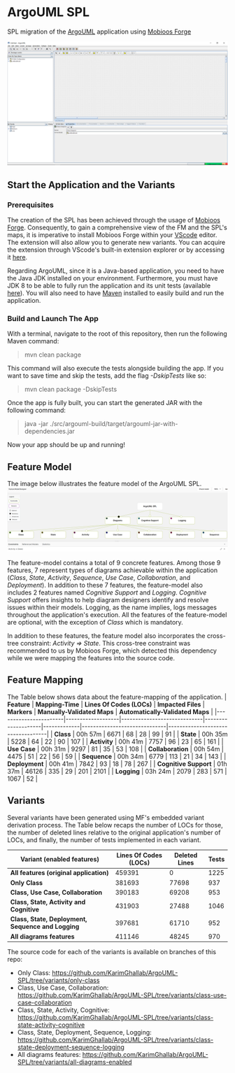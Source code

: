 # ArgoUML SPL
SPL migration of the [ArgoUML]([https://](https://github.com/argouml-tigris-org/argouml)) application using [Mobioos Forge]([https://](https://marketplace.visualstudio.com/manage/publishers/mobioos))

![Execution of the ArgoUML application](./images/execution.png)

## Start the Application and the Variants

### Prerequisites
The creation of the SPL has been achieved through the usage of [Mobioos Forge](https://documentation.mobioos.ai/). Consequently, to gain a comprehensive view of the FM and the SPL's maps, it is imperative to install Mobioos Forge within your [VScode](https://code.visualstudio.com/) editor. The extension will also allow you to generate new variants. You can acquire the extension through VScode's built-in extension
explorer or by accessing it [here](https://marketplace.visualstudio.com/items?itemName=Mobioos.mobioos-forge).

Regarding ArgoUML, since it is a Java-based application, you need to have the Java JDK installed on your environment. Furthermore, you must have JDK 8 to be able to fully run the application and its unit tests (available [here](https://www.oracle.com/fr/java/technologies/javase/javase8-archive-downloads.html)).
You will also need to have [Maven](https://maven.apache.org/download.cgi) installed to easily build and run the application.

### Build and Launch The App
With a terminal, navigate to the root of this repository, then run the following Maven command:
> mvn clean package

This command will also execute the tests alongside building the app. If you want to save time and skip the tests, add the flag *-DskipTests* like so:
> mvn clean package -DskipTests

Once the app is fully built, you can start the generated JAR with the following command:
> java -jar ./src/argouml-build/target/argouml-jar-with-dependencies.jar

Now your app should be up and running!

## Feature Model
The image below illustrates the feature model of the ArgoUML SPL.
![feature Model](./images/fm.png)

The feature-model contains a total of 9 concrete features. Among those 9 features, 7 represent types of diagrams achievable within the application (*Class*, *State*, *Activity*, *Sequence*, *Use Case*, *Collaboration*, and *Deployment*). In addition to these 7 features, the feature-model also includes 2 features named *Cognitive Support* and *Logging*. *Cognitive Support*  offers insights to help diagram designers identify and resolve issues within their models. Logging, as the name implies, logs messages throughout the application's execution. All the features of the feature-model are optional, with the exception of *Class* which is mandatory.

In addition to these features, the feature model also incorporates the cross-tree constraint: *Activity ⇒ State*.
This cross-tree constraint was recommended to us by Mobioos Forge, which detected this dependency while we were mapping the features into the source code.

## Feature Mapping

The Table below shows data about the feature-mapping of the application.
| **Feature**           | **Mapping\-Time** | **Lines Of Codes \(LOCs\)** | **Impacted Files** | **Markers** | **Manually\-Validated Maps** | **Automatically\-Validated Maps** |
|-----------------------|-------------------|-----------------------------|--------------------|-------------|------------------------------|-----------------------------------|
| **Class**             | 00h 57m           | 6671                        | 68                 | 28          | 99                           | 91                                |
| **State**             | 00h 35m           | 5228                        | 64                 | 22          | 90                           | 107                               |
| **Activity**          | 00h 41m           | 7757                        | 96                 | 23          | 65                           | 161                               |
| **Use Case**          | 00h 31m           | 9297                        | 81                 | 35          | 53                           | 108                               |
| **Collaboration**     | 00h 54m           | 4475                        | 51                 | 22          | 56                           | 59                                |
| **Sequence**          | 00h 34m           | 6779                        | 113                | 21          | 34                           | 143                               |
| **Deployment**        | 00h 41m           | 7842                        | 93                 | 18          | 78                           | 267                               |
| **Cognitive Support** | 01h 37m           | 46126                       | 335                | 29          | 201                          | 2101                              |
| **Logging**           | 03h 24m           | 2079                        | 283                | 571         | 1067                         | 52                                |


## Variants

Several variants have been generated using MF's embedded variant derivation process. The Table below recaps the number of LOCs for those, the number of deleted lines relative to the original application's number of LOCs, and finally, the number of tests implemented in each variant.

| **Variant (enabled features)**                                         | **Lines Of Codes \(LOCs\)** | **Deleted Lines** | **Tests** |
|-----------------------------------------------------|-----------------------------|-------------------|-----------|
| **All features \(original application\)**          | 459391                      | 0                 | 1225      |
| **Only Class**                                     | 381693                      | 77698             | 937       |
| **Class, Use Case, Collaboration**                 | 390183                      | 69208             | 953       |
| **Class, State, Activity and Cognitive**           | 431903                      | 27488             | 1046      |
| **Class, State, Deployment, Sequence and Logging** | 397681                      | 61710             | 952       |
| **All diagrams features**                          | 411146                      | 48245             | 970       |

The source code for each of the variants is available on branches of this repo:
- Only Class: https://github.com/KarimGhallab/ArgoUML-SPL/tree/variants/only-class
- Class, Use Case, Collaboration: https://github.com/KarimGhallab/ArgoUML-SPL/tree/variants/class-use-case-collaboration
- Class, State, Activity, Cognitive: https://github.com/KarimGhallab/ArgoUML-SPL/tree/variants/class-state-activity-cognitive
- Class, State, Deployment, Sequence, Logging: https://github.com/KarimGhallab/ArgoUML-SPL/tree/variants/class-state-deployment-sequence-logging
- All diagrams features: https://github.com/KarimGhallab/ArgoUML-SPL/tree/variants/all-diagrams-enabled
